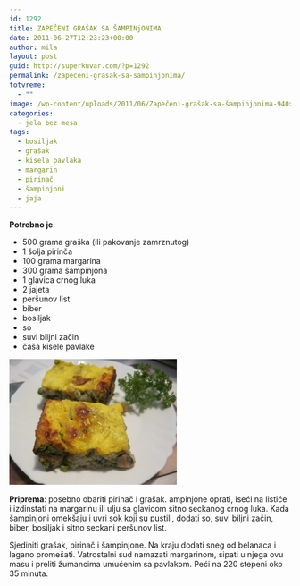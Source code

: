 ```yaml
---
id: 1292
title: ZAPEČENI GRAŠAK SA ŠAMPINjONIMA
date: 2011-06-27T12:23:23+00:00
author: mila
layout: post
guid: http://superkuvar.com/?p=1292
permalink: /zapeceni-grasak-sa-sampinjonima/
totvreme:
  - ""
image: /wp-content/uploads/2011/06/Zapečeni-grašak-sa-šampinjonima-940x198.jpg
categories:
  - jela bez mesa
tags:
  - bosiljak
  - grašak
  - kisela pavlaka
  - margarin
  - pirinač
  - šampinjoni
  - jaja
---
```

**Potrebno je**:

  * 500 grama graška (ili pakovanje zamrznutog)
  * 1 šolja pirinča
  * 100 grama margarina
  * 300 grama šampinjona
  * 1 glavica crnog luka
  * 2 jajeta
  * peršunov list
  * biber
  * bosiljak
  * so
  * suvi biljni začin
  * čaša kisele pavlake

<img class="alignnone size-medium wp-image-3069" title="Zapečeni grašak sa šampinjonima" src="/wp-content/uploads/2011/06/Zapečeni-grašak-sa-šampinjonima-300x225.jpg" alt="" width="300" height="225" /> 

**Priprema**: posebno obariti pirinač i grašak.  ampinjone oprati, iseći na listiće i izdinstati na margarinu ili ulju sa glavicom sitno seckanog crnog luka. Kada šampinjoni omekšaju i uvri sok koji su pustili, dodati so, suvi biljni začin, biber, bosiljak i sitno seckani peršunov list.

Sjediniti grašak, pirinač i šampinjone. Na kraju dodati sneg od belanaca i lagano promešati. Vatrostalni sud namazati margarinom, sipati u njega ovu masu i preliti žumancima umućenim sa pavlakom. Peći na 220 stepeni oko 35 minuta.
